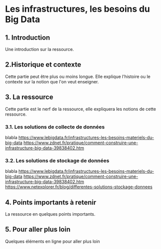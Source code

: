 # Les infrastructures, les besoins du Big Data

## 1. Introduction
Une introduction sur la ressource.

## 2.Historique et contexte
Cette partie peut être plus ou moins longue. Elle explique l'histoire ou le contexte sur la notion que l'on veut enseigner.

## 3. La ressource
Cette partie est le nerf de la ressource, elle expliquera les notions de cette ressource.

### 3.1. Les solutions de collecte de données
blabla
https://www.lebigdata.fr/infrastructures-les-besoins-materiels-du-big-data
https://www.zdnet.fr/pratique/comment-construire-une-infrastructure-big-data-39838402.htm

### 3.2. Les solutions de stockage de données
blabla
https://www.lebigdata.fr/infrastructures-les-besoins-materiels-du-big-data
https://www.zdnet.fr/pratique/comment-construire-une-infrastructure-big-data-39838402.htm
https://www.netexplorer.fr/blog/differentes-solutions-stockage-donnees

## 4. Points importants à retenir
La ressource en quelques points importants.

## 5. Pour aller plus loin
Quelques éléments en ligne pour aller plus loin

